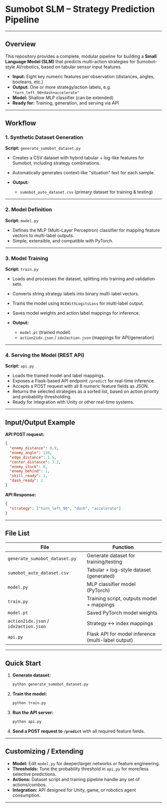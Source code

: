 # **Sumobot SLM – Strategy Prediction Pipeline**

---

## **Overview**

This repository provides a complete, modular pipeline for building a **Small Language Model (SLM)**
that predicts multi-action strategies for Sumobot-style AI/robotics, based on tabular sensor input features.

* **Input:** Eight key numeric features per observation (distances, angles, booleans, etc.)
* **Output:** One or more strategy/action labels, e.g. `"turn_left_90+dash+accelerate"`
* **Model:** Shallow MLP classifier (can be extended)
* **Ready for:** Training, generation, and serving via API

---

## **Workflow**

### **1. Synthetic Dataset Generation**

**Script:** `generate_sumobot_dataset.py`

* Creates a CSV dataset with hybrid tabular + log-like features for Sumobot, including strategy combinations.
* Automatically generates context-like "situation" text for each sample.
* **Output:**

  * `sumobot_auto_dataset.csv` (primary dataset for training & testing)

---

### **2. Model Definition**

**Script:** `model.py`

* Defines the MLP (Multi-Layer Perceptron) classifier for mapping feature vectors to multi-label outputs.
* Simple, extensible, and compatible with PyTorch.

---

### **3. Model Training**

**Script:** `train.py`

* Loads and processes the dataset, splitting into training and validation sets.
* Converts string strategy labels into binary multi-label vectors.
* Trains the model using `BCEWithLogitsLoss` for multi-label output.
* Saves model weights and action label mappings for inference.
* **Output:**

  * `model.pt` (trained model)
  * `action2idx.json` / `idx2action.json` (mappings for API/generation)

---

### **4. Serving the Model (REST API)**

**Script:** `api.py`

* Loads the trained model and label mappings.
* Exposes a Flask-based API endpoint `/predict` for real-time inference.
* Accepts a POST request with all 8 numeric feature fields as JSON.
* Returns the selected strategies as a sorted list, based on action priority and probability thresholding.
* Ready for integration with Unity or other real-time systems.

---

## **Input/Output Example**

**API POST request:**

```json
{
  "enemy_distance": 0.9,
  "enemy_angle": 120,
  "edge_distance": 1.5,
  "center_distance": 3.2,
  "enemy_stuck": 0,
  "enemy_behind": 1,
  "skill_ready": 1,
  "dash_ready": 1
}
```

**API Response:**

```json
{
  "strategy": ["turn_left_90", "dash", "accelerate"]
}
```

---

## **File List**

| File                                  | Function                                           |
| ------------------------------------- | -------------------------------------------------- |
| `generate_sumobot_dataset.py`         | Generate dataset for training/testing              |
| `sumobot_auto_dataset.csv`            | Tabular + log-style dataset (generated)            |
| `model.py`                            | MLP classifier model (PyTorch)                     |
| `train.py`                            | Training script, outputs model + mappings          |
| `model.pt`                            | Saved PyTorch model weights                        |
| `action2idx.json` / `idx2action.json` | Strategy ↔ index mappings                          |
| `api.py`                              | Flask API for model inference (multi-label output) |

---

## **Quick Start**

1. **Generate dataset:**

   ```bash
   python generate_sumobot_dataset.py
   ```
2. **Train the model:**

   ```bash
   python train.py
   ```
3. **Run the API server:**

   ```bash
   python api.py
   ```
4. **Send a POST request to `/predict`** with all required feature fields.

---

## **Customizing / Extending**

* **Model:** Edit `model.py` for deeper/larger networks or feature engineering.
* **Thresholds:** Tune the probability threshold in `api.py` for more/less selective predictions.
* **Actions:** Dataset script and training pipeline handle any set of actions/combos.
* **Integration:** API designed for Unity, game, or robotics agent consumption.

---